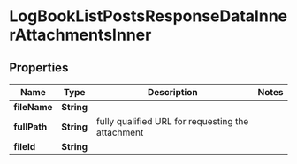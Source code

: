 

# LogBookListPostsResponseDataInnerAttachmentsInner


## Properties

| Name | Type | Description | Notes |
|------------ | ------------- | ------------- | -------------|
|**fileName** | **String** |  |  |
|**fullPath** | **String** | fully qualified URL for requesting the attachment |  |
|**fileId** | **String** |  |  |



